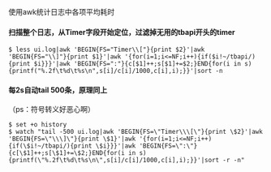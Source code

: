 使用awk统计日志中各项平均耗时

#### 扫描整个日志，从Timer字段开始定位，过滤掉无用的tbapi开头的timer

	$ less ui.log|awk 'BEGIN{FS="Timer\\["}{print $2}'|awk 'BEGIN{FS="\\]"}{print $1}'|awk '{for(i=1;i<=NF;i++){if($i!~/tbapi/){print $i}}}'|awk 'BEGIN{FS=":"}{c[$1]++;s[$1]+=$2;}END{for(i in s){printf("%.2f\t%d\t%s\n",s[i]/c[i]/1000,c[i],i);}}'|sort -n

#### 每2s自动tail 500条，原理同上

（ps：符号转义好恶心啊）

	$ set +o history
	$ watch "tail -500 ui.log|awk 'BEGIN{FS=\"Timer\\\[\"}{print \$2}'|awk 'BEGIN{FS=\"\\\]\"}{print \$1}'|awk '{for(i=1;i<=NF;i++){if(\$i!~/tbapi/){print \$i}}}'|awk 'BEGIN{FS=\":\"}{c[\$1]++;s[\$1]+=\$2;}END{for(i in s){printf(\"%.2f\t%d\t%s\n\",s[i]/c[i]/1000,c[i],i);}}'|sort -r -n"  

